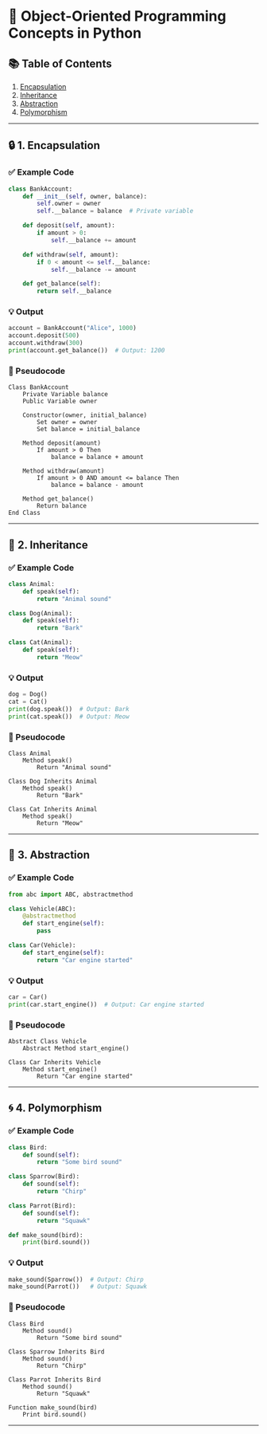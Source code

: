 # 🧠 Object-Oriented Programming Concepts in Python

## 📚 Table of Contents

1. [Encapsulation](#encapsulation)
2. [Inheritance](#inheritance)
3. [Abstraction](#abstraction)
4. [Polymorphism](#polymorphism)

---

## 🔒 1. Encapsulation

### ✅ Example Code

```python
class BankAccount:
    def __init__(self, owner, balance):
        self.owner = owner
        self.__balance = balance  # Private variable

    def deposit(self, amount):
        if amount > 0:
            self.__balance += amount

    def withdraw(self, amount):
        if 0 < amount <= self.__balance:
            self.__balance -= amount

    def get_balance(self):
        return self.__balance
```

### 💡 Output

```python
account = BankAccount("Alice", 1000)
account.deposit(500)
account.withdraw(300)
print(account.get_balance())  # Output: 1200
```

### 🧾 Pseudocode

```
Class BankAccount
    Private Variable balance
    Public Variable owner

    Constructor(owner, initial_balance)
        Set owner = owner
        Set balance = initial_balance

    Method deposit(amount)
        If amount > 0 Then
            balance = balance + amount

    Method withdraw(amount)
        If amount > 0 AND amount <= balance Then
            balance = balance - amount

    Method get_balance()
        Return balance
End Class
```

---

## 🧬 2. Inheritance

### ✅ Example Code

```python
class Animal:
    def speak(self):
        return "Animal sound"

class Dog(Animal):
    def speak(self):
        return "Bark"

class Cat(Animal):
    def speak(self):
        return "Meow"
```

### 💡 Output

```python
dog = Dog()
cat = Cat()
print(dog.speak())  # Output: Bark
print(cat.speak())  # Output: Meow
```

### 🧾 Pseudocode

```
Class Animal
    Method speak()
        Return "Animal sound"

Class Dog Inherits Animal
    Method speak()
        Return "Bark"

Class Cat Inherits Animal
    Method speak()
        Return "Meow"
```

---

## 🧱 3. Abstraction

### ✅ Example Code

```python
from abc import ABC, abstractmethod

class Vehicle(ABC):
    @abstractmethod
    def start_engine(self):
        pass

class Car(Vehicle):
    def start_engine(self):
        return "Car engine started"
```

### 💡 Output

```python
car = Car()
print(car.start_engine())  # Output: Car engine started
```

### 🧾 Pseudocode

```
Abstract Class Vehicle
    Abstract Method start_engine()

Class Car Inherits Vehicle
    Method start_engine()
        Return "Car engine started"
```

---

## 🌀 4. Polymorphism

### ✅ Example Code

```python
class Bird:
    def sound(self):
        return "Some bird sound"

class Sparrow(Bird):
    def sound(self):
        return "Chirp"

class Parrot(Bird):
    def sound(self):
        return "Squawk"

def make_sound(bird):
    print(bird.sound())
```

### 💡 Output

```python
make_sound(Sparrow())  # Output: Chirp
make_sound(Parrot())   # Output: Squawk
```

### 🧾 Pseudocode

```
Class Bird
    Method sound()
        Return "Some bird sound"

Class Sparrow Inherits Bird
    Method sound()
        Return "Chirp"

Class Parrot Inherits Bird
    Method sound()
        Return "Squawk"

Function make_sound(bird)
    Print bird.sound()
```

---
